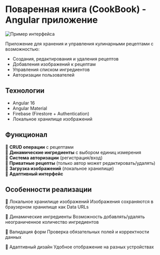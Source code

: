 # Поваренная книга (CookBook) - Angular приложение

![Пример интерфейса]()

Приложение для хранения и управления кулинарными рецептами с возможностью:
- Создания, редактирования и удаления рецептов
- Добавления изображений к рецептам
- Управления списком ингредиентов
- Авторизации пользователей

## Технологии

- Angular 16
- Angular Material
- Firebase (Firestore + Authentication)
- Локальное хранилище изображений

## Функционал

🔹 **CRUD операции** с рецептами  
🔹 **Динамические ингредиенты** с выбором единиц измерения  
🔹 **Система авторизации** (регистрация/вход)  
🔹 **Приватные рецепты** (только автор может редактировать/удалять)  
🔹 **Загрузка изображений** (локальное хранилище)  
🔹 **Адаптивный интерфейс**

## Особенности реализации
📌 Локальное хранилище изображений
Изображения сохраняются в браузерном хранилище как Data URLs

📌 Динамические ингредиенты
Возможность добавлять/удалять неограниченное количество ингредиентов

📌 Валидация форм
Проверка обязательных полей и корректности данных

📌 Адаптивный дизайн
Удобное отображение на разных устройствах
